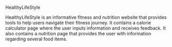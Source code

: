 HealthyLifeStyle

HealthyLifeStyle is an informative fitness and nutrition website that provides tools to help users navigate their fitness journey.
It contains a calorie calculator page where the user inputs information and receives feedback.
It also contains a nutrition page that provides the user with information regarding several food items.
